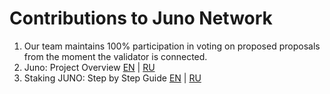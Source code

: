 # Contributions to Juno Network

1. Our team maintains 100% participation in voting on proposed proposals from the moment the validator is connected.   
2. Juno: Project Overview [EN](https://life-and-crypto.gitbook.io/life-and-crypto/life-and-crypto-en/all-about-juno/juno-project-overview) | [RU](https://life-and-crypto.gitbook.io/life-and-crypto/vse-o-juno/juno-obzor-proekta)
3. Staking JUNO: Step by Step Guide [EN](https://life-and-crypto.gitbook.io/life-and-crypto/life-and-crypto-en/staking-juno-step-by-step-guide) | [RU](https://life-and-crypto.gitbook.io/life-and-crypto/vse-o-juno/steiking-juno-poshagovoe-rukovodstvo)
